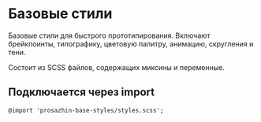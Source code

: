 # Базовые стили

Базовые стили для быстрого прототипирования. Включают брейкпоинты, типографику, цветовую палитру, анимацию, скругления и тени.

Состоит из SCSS файлов, содержащих миксины и переменные.



## Подключается через import
<code>@import 'prosazhin-base-styles/styles.scss';</code>